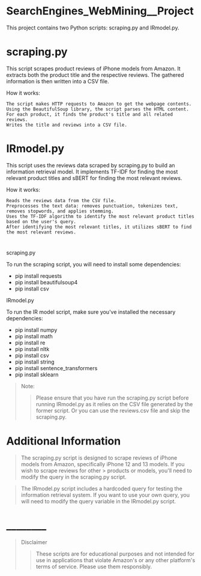 # SearchEngines_WebMining__Project

 This project contains two Python scripts: scraping.py and IRmodel.py.
# scraping.py

This script scrapes product reviews of iPhone models from Amazon. It extracts both the product title and the respective reviews. The gathered information is then written into a CSV file.

How it works:

    The script makes HTTP requests to Amazon to get the webpage contents.
    Using the BeautifulSoup library, the script parses the HTML content.
    For each product, it finds the product's title and all related reviews.
    Writes the title and reviews into a CSV file.

# IRmodel.py

This script uses the reviews data scraped by scraping.py to build an information retrieval model. It implements TF-IDF for finding the most relevant product titles and sBERT for finding the most relevant reviews.

How it works:

    Reads the reviews data from the CSV file.
    Preprocesses the text data: removes punctuation, tokenizes text, removes stopwords, and applies stemming.
    Uses the TF-IDF algorithm to identify the most relevant product titles based on the user's query.
    After identifying the most relevant titles, it utilizes sBERT to find the most relevant reviews.

#
scraping.py

To run the scraping script, you will need to install some dependencies:
- pip install requests
- pip install beautifulsoup4
- pip install csv

IRmodel.py

To run the IR model script, make sure you've installed the necessary dependencies:
- pip install numpy
- pip install math
- pip install re
- pip install nltk
- pip install csv
- pip install string
- pip install sentence_transformers
- pip install sklearn

 > Note:
>> Please ensure that you have run the scraping.py script before running IRmodel.py as it relies on the CSV file generated by the former script.
>> Or you can use the reviews.csv file and skip the scraping.py.


# Additional Information

> The scraping.py script is designed to scrape reviews of iPhone models from Amazon, specifically iPhone 12 and 13 models. If you wish to scrape reviews for other > products or models, you'll need to modify the query in the scraping.py script.

> The IRmodel.py script includes a hardcoded query for testing the information retrieval system. If you want to use your own query, you will need to modify the query variable in the IRmodel.py script.
# ________
> Disclaimer
>> These scripts are for educational purposes and not intended for use in applications that violate Amazon's or any other platform's terms of service. Please use them responsibly.
